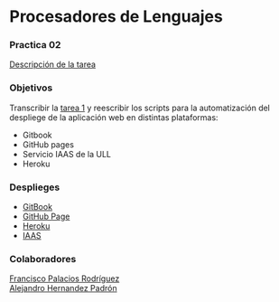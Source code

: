 Procesadores de Lenguajes
==

### Practica 02
  [Descripción de la tarea](https://casianorodriguezleon.gitbooks.io/ull-esit-1617/practicas/practicatareasiniciales2.html)  

### Objetivos
  Transcribir la [tarea 1](https://github.com/ULL-ESIT-PL-1617/tareas-iniciales-fran-ale) y reescribir los scripts para la automatización
  del despliege de la aplicación web en distintas plataformas:
  - Gitbook
  - GitHub pages
  - Servicio IAAS de la ULL
  - Heroku

### Desplieges
  - [GitBook]()
  - [GitHub Page](https://ull-esit-pl-1617.github.io/primeros-pasos-en-nodejs-fran-ale/)
  - [Heroku]()
  - [IAAS]()

### Colaboradores
  [Francisco Palacios Rodríguez](franjpr.github.io)  
  [Alejandro Hernandez Padrón](alehdezp.github.io)
